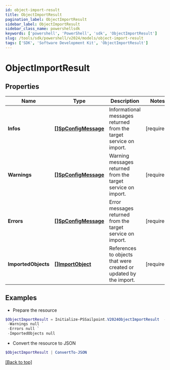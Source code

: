 ```yaml
---
id: object-import-result
title: ObjectImportResult
pagination_label: ObjectImportResult
sidebar_label: ObjectImportResult
sidebar_class_name: powershellsdk
keywords: ['powershell', 'PowerShell', 'sdk', 'ObjectImportResult'] 
slug: /tools/sdk/powershell/v2024/models/object-import-result
tags: ['SDK', 'Software Development Kit', 'ObjectImportResult']
---
```



# ObjectImportResult

## Properties

Name | Type | Description | Notes
------------ | ------------- | ------------- | -------------
**Infos** |  [**[]SpConfigMessage**](sp-config-message) | Informational messages returned from the target service on import. | [required]
**Warnings** |  [**[]SpConfigMessage**](sp-config-message) | Warning messages returned from the target service on import. | [required]
**Errors** |  [**[]SpConfigMessage**](sp-config-message) | Error messages returned from the target service on import. | [required]
**ImportedObjects** |  [**[]ImportObject**](import-object) | References to objects that were created or updated by the import. | [required]

## Examples

- Prepare the resource
```powershell
$ObjectImportResult = Initialize-PSSailpoint.V2024ObjectImportResult  -Infos null `
 -Warnings null `
 -Errors null `
 -ImportedObjects null
```

- Convert the resource to JSON
```powershell
$ObjectImportResult | ConvertTo-JSON
```


[[Back to top]](#) 

